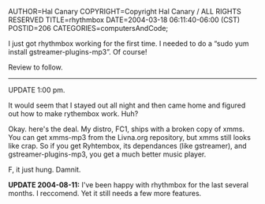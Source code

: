 AUTHOR=Hal Canary
COPYRIGHT=Copyright Hal Canary / ALL RIGHTS RESERVED
TITLE=rhythmbox
DATE=2004-03-18 06:11:40-06:00 (CST)
POSTID=206
CATEGORIES=computersAndCode;

I just got rhythmbox working for the first time. I needed to do a “sudo yum install gstreamer-plugins-mp3”. Of course!

Review to follow.

* * *

UPDATE 1:00 pm.

It would seem that I stayed out all night and then came home and figured out how to make rythembox work. Huh?

Okay. here's the deal. My distro, FC1, ships with a broken copy of xmms. You can get xmms-mp3 from the Livna.org repository, but xmms still looks like crap. So if you get Ryhtembox, its dependances (like gstreamer), and gstreamer-plugins-mp3, you get a much better music player.

F, it just hung. Damnit.

**UPDATE 2004-08-11:** I've been happy with rhythmbox for the last several months. I reccomend. Yet it still needs a few more features.
